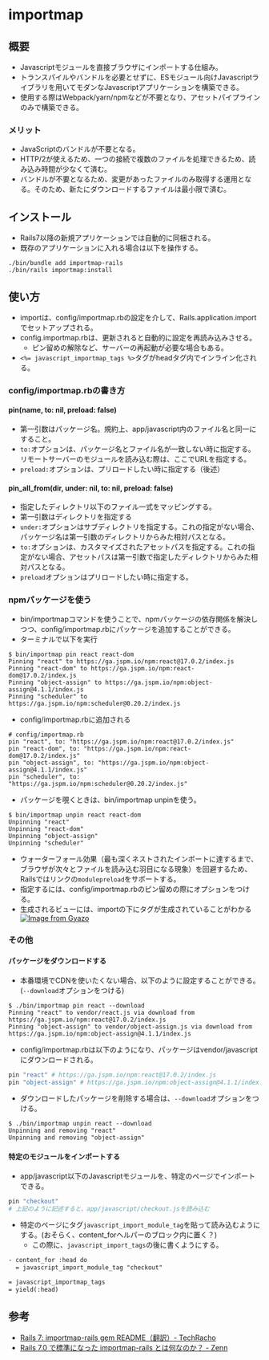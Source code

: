 # importmap
## 概要
- Javascriptモジュールを直接ブラウザにインポートする仕組み。
- トランスパイルやバンドルを必要とせずに、ESモジュール向けJavascriptライブラリを用いてモダンなJavascriptアプリケーションを構築できる。
- 使用する際はWebpack/yarn/npmなどが不要となり、アセットパイプラインのみで構築できる。

### メリット
- JavaScriptのバンドルが不要となる。
- HTTP/2が使えるため、一つの接続で複数のファイルを処理できるため、読み込み時間が少なくて済む。
- バンドルが不要となるため、変更があったファイルのみ取得する運用となる。そのため、新たにダウンロードするファイルは最小限で済む。

## インストール
- Rails7以降の新規アプリケーションでは自動的に同梱される。
- 既存のアプリケーションに入れる場合は以下を操作する。
```
./bin/bundle add importmap-rails
./bin/rails importmap:install
```

## 使い方
- importは、config/importmap.rbの設定を介して、Rails.application.importでセットアップされる。
- config.importmap.rbは、更新されると自動的に設定を再読み込みさせる。
  - ピン留めの解除など、サーバーの再起動が必要な場合もある。
- `<%= javascript_importmap_tags %>`タグがheadタグ内でインライン化される。

### config/importmap.rbの書き方
#### pin(name, to: nil, preload: false)
- 第一引数はパッケージ名。規約上、app/javascript内のファイル名と同一にすること。
- `to:`オプションは、パッケージ名とファイル名が一致しない時に指定する。リモートサーバーのモジュールを読み込む際は、ここでURLを指定する。
- `preload:`オプションは、プリロードしたい時に指定する（後述）

#### pin_all_from(dir, under: nil, to: nil, preload: false)
- 指定したディレクトリ以下のファイル一式をマッピングする。
- 第一引数はディレクトリを指定する
- `under:`オプションはサブディレクトリを指定する。これの指定がない場合、パッケージ名は第一引数のディレクトリからみた相対パスとなる。
- `to:`オプションは、カスタマイズされたアセットパスを指定する。これの指定がない場合、アセットパスは第一引数で指定したディレクトリからみた相対パスとなる。
- `preload`オプションはプリロードしたい時に指定する。

### npmパッケージを使う
- bin/importmapコマンドを使うことで、npmパッケージの依存関係を解決しつつ、config/importmap.rbにパッケージを追加することができる。
- ターミナルで以下を実行
```
$ bin/importmap pin react react-dom
Pinning "react" to https://ga.jspm.io/npm:react@17.0.2/index.js
Pinning "react-dom" to https://ga.jspm.io/npm:react-dom@17.0.2/index.js
Pinning "object-assign" to https://ga.jspm.io/npm:object-assign@4.1.1/index.js
Pinning "scheduler" to https://ga.jspm.io/npm:scheduler@0.20.2/index.js
```
- config/importmap.rbに追加される
```
# config/importmap.rb
pin "react", to: "https://ga.jspm.io/npm:react@17.0.2/index.js"
pin "react-dom", to: "https://ga.jspm.io/npm:react-dom@17.0.2/index.js"
pin "object-assign", to: "https://ga.jspm.io/npm:object-assign@4.1.1/index.js"
pin "scheduler", to: "https://ga.jspm.io/npm:scheduler@0.20.2/index.js"
```
- パッケージを覗くときは、bin/importmap unpinを使う。
```
$ bin/importmap unpin react react-dom
Unpinning "react"
Unpinning "react-dom"
Unpinning "object-assign"
Unpinning "scheduler"
```

- ウォーターフォール効果（最も深くネストされたインポートに達するまで、ブラウザが次々とファイルを読み込む羽目になる現象）を回避するため、Railsではリンクの`modulepreload`をサポートする。
- 指定するには、config/importmap.rbのピン留めの際にオプションをつける。
- 生成されるビューには、importの下にタグが生成されていることがわかる
[![Image from Gyazo](https://i.gyazo.com/b87e3bc0124652778a23f0a620051b11.png)](https://gyazo.com/b87e3bc0124652778a23f0a620051b11)

### その他
#### パッケージをダウンロードする
- 本番環境でCDNを使いたくない場合、以下のように設定することができる。(`--download`オプションをつける)
```
$ ./bin/importmap pin react --download
Pinning "react" to vendor/react.js via download from https://ga.jspm.io/npm:react@17.0.2/index.js
Pinning "object-assign" to vendor/object-assign.js via download from https://ga.jspm.io/npm:object-assign@4.1.1/index.js
```
- config/importmap.rbは以下のようになり、パッケージはvendor/javascriptにダウンロードされる。
```rb
pin "react" # https://ga.jspm.io/npm:react@17.0.2/index.js
pin "object-assign" # https://ga.jspm.io/npm:object-assign@4.1.1/index.js
```
- ダウンロードしたパッケージを削除する場合は、`--download`オプションをつける。
```
$ ./bin/importmap unpin react --download
Unpinning and removing "react"
Unpinning and removing "object-assign"
```
#### 特定のモジュールをインポートする
- app/javascript以下のJavascriptモジュールを、特定のページでインポートできる。
```rb
pin "checkout"
# 上記のように記述すると、app/javascript/checkout.jsを読み込む
```
- 特定のページにタグ`javascript_import_module_tag`を貼って読み込むようにする。(おそらく、content_forヘルパーのブロック内に置く？)
  - この際に、`javascript_import_tags`の後に書くようにする。
```html
- content_for :head do
  = javascript_import_module_tag "checkout"
```
```html
= javascript_importmap_tags
= yield(:head)
```


## 参考
- [Rails 7: importmap-rails gem README（翻訳）- TechRacho](https://techracho.bpsinc.jp/hachi8833/2021_10_07/112183)
- [Rails 7.0 で標準になった importmap-rails とは何なのか？ - Zenn](https://zenn.dev/takeyuweb/articles/996adfac0d58fb)
